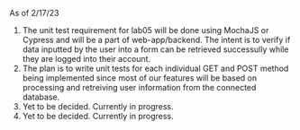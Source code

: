 As of 2/17/23
1) The unit test requirement for lab05 will be done using MochaJS or Cypress and will be a part of web-app/backend. The intent is to verify if data inputted by the user into a form can be retrieved successully 
while they are logged into their account.
2) The plan is to write unit tests for each individual GET and POST method being implemented since most of our features will be based on processing and retreiving user information from the connected database.
3) Yet to be decided. Currently in progress.
4) Yet to be decided. Currently in progress.
